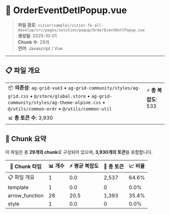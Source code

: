 # 📄 OrderEventDetlPopup.vue

> **파일 경로**: `vizier(sample)/vizier-fe-all-develop/src/pages/solution/popup/OrderEventDetlPopup.vue`  
> **생성일**: 2025-10-01  
> **Chunk 수**: 29개  
> **언어**: Javascript / Vue
---





## 📋 파일 개요

| | |
|--|--|
| 📦 **의존성**: `ag-grid-vue3` • `ag-grid-community/styles/ag-grid.css` • `@/store/global.store` • `ag-grid-community/styles/ag-theme-alpine.css` • `@/utils/common-ordr` • `@/utils/common-util` | ⚡ **총 복잡도**: 533 |
| 📊 **총 토큰 수**: 3,930 |  |






## 🧩 Chunk 요약

이 파일은 총 **29개의 chunk**로 구성되어 있으며, **3,930개의 토큰**을 포함합니다.

| 🧩 Chunk 타입 | 📊 개수 | ⚡ 평균 복잡도 | 📝 총 토큰 | 📈 비율 |
|---------------|--------|-------------|----------|--------|
| 📋 파일 개요 | 1 | 0.0 | 2,537 | 64.6% |
| template | 1 | 0.0 | 0 | 0.0% |
| arrow_function | 26 | 20.5 | 1,393 | 35.4% |
| style | 1 | 0.0 | 0 | 0.0% |

